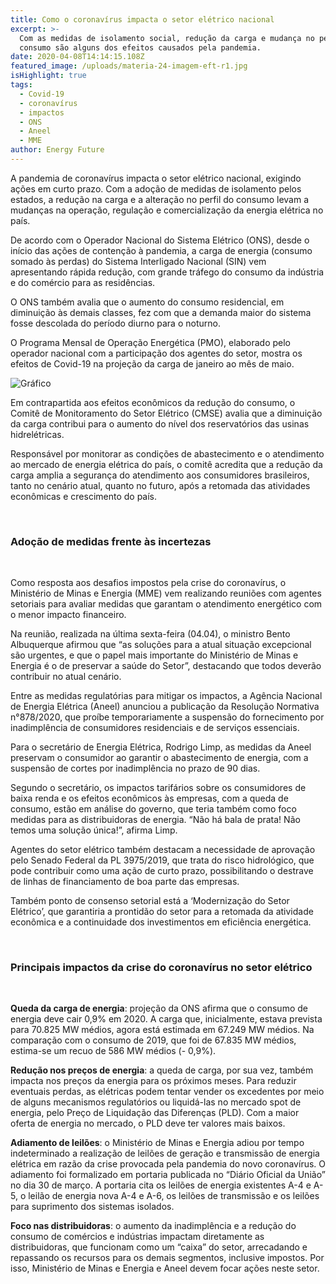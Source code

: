 ```yaml
---
title: Como o coronavírus impacta o setor elétrico nacional
excerpt: >-
  Com as medidas de isolamento social, redução da carga e mudança no perfil de
  consumo são alguns dos efeitos causados pela pandemia.  
date: 2020-04-08T14:14:15.108Z
featured_image: /uploads/materia-24-imagem-eft-r1.jpg
isHighlight: true
tags:
  - Covid-19
  - coronavírus
  - impactos
  - ONS
  - Aneel
  - MME
author: Energy Future
---
```

A pandemia de coronavírus impacta o setor elétrico nacional, exigindo ações em curto prazo. Com a adoção de medidas de isolamento pelos estados, a redução na carga e a alteração no perfil do consumo levam a mudanças na operação, regulação e comercialização da energia elétrica no país.

De acordo com o Operador Nacional do Sistema Elétrico (ONS), desde o início das ações de contenção à pandemia, a carga de energia (consumo somado às perdas) do Sistema Interligado Nacional (SIN) vem apresentando rápida redução, com grande tráfego do consumo da indústria e do comércio para as residências.

O ONS também avalia que o aumento do consumo residencial, em diminuição às demais classes, fez com que a demanda maior do sistema fosse descolada do período diurno para o noturno.

O Programa Mensal de Operação Energética (PMO), elaborado pelo operador nacional com a participação dos agentes do setor, mostra os efeitos de Covid-19 na projeção da carga de janeiro ao mês de maio.

![Gráfico](/uploads/gra_fico-mate_ria-24-r1.jpg "Gráfico")

Em contrapartida aos efeitos econômicos da redução do consumo, o Comitê de Monitoramento do Setor Elétrico (CMSE) avalia que a diminuição da carga contribui para o aumento do nível dos reservatórios das usinas hidrelétricas.

Responsável por monitorar as condições de abastecimento e o atendimento ao mercado de energia elétrica do país, o comitê acredita que a redução da carga amplia a segurança do atendimento aos consumidores brasileiros, tanto no cenário atual, quanto no futuro, após a retomada das atividades econômicas e crescimento do país.

<br>

### Adoção de medidas frente às incertezas

<br>

Como resposta aos desafios impostos pela crise do coronavírus, o Ministério de Minas e Energia (MME) vem realizando reuniões com agentes setoriais para avaliar medidas que garantam o atendimento energético com o menor impacto financeiro.

Na reunião, realizada na última sexta-feira (04.04), o ministro Bento Albuquerque afirmou que “as soluções para a atual situação excepcional são urgentes, e que o papel mais importante do Ministério de Minas e Energia é o de preservar a saúde do Setor”, destacando que todos deverão contribuir no atual cenário.

Entre as medidas regulatórias para mitigar os impactos, a Agência Nacional de Energia Elétrica (Aneel) anunciou a publicação da Resolução Normativa n°878/2020, que proíbe temporariamente a suspensão do fornecimento por inadimplência de consumidores residenciais e de serviços essenciais.

Para o secretário de Energia Elétrica, Rodrigo Limp, as medidas da Aneel preservam o consumidor ao garantir o abastecimento de energia, com a suspensão de cortes por inadimplência no prazo de 90 dias.

Segundo o secretário, os impactos tarifários sobre os consumidores de baixa renda e os efeitos econômicos às empresas, com a queda de consumo, estão em análise do governo, que teria também como foco medidas para as distribuidoras de energia. “Não há bala de prata! Não temos uma solução única!”, afirma Limp.

Agentes do setor elétrico também destacam a necessidade de aprovação pelo Senado Federal da PL 3975/2019, que trata do risco hidrológico, que pode contribuir como uma ação de curto prazo, possibilitando o destrave de linhas de financiamento de boa parte das empresas.

Também ponto de consenso setorial está a ‘Modernização do Setor Elétrico’, que garantiria a prontidão do setor para a retomada da atividade econômica e a continuidade dos investimentos em eficiência energética.

<br>

### Principais impactos da crise do coronavírus no setor elétrico

<br>

**Queda da carga de energia**: projeção da ONS afirma que o consumo de energia deve cair 0,9% em 2020. A carga que, inicialmente, estava prevista para 70.825 MW médios, agora está estimada em 67.249 MW médios. Na comparação com o consumo de 2019, que foi de 67.835 MW médios, estima-se um recuo de 586 MW médios (- 0,9%).

**Redução nos preços de energia**: a queda de carga, por sua vez, também impacta nos preços da energia para os próximos meses. Para reduzir eventuais perdas, as elétricas podem tentar vender os excedentes por meio de alguns mecanismos regulatórios ou liquidá-las no mercado spot de energia, pelo Preço de Liquidação das Diferenças (PLD). Com a maior oferta de energia no mercado, o PLD deve ter valores mais baixos.

**Adiamento de leilões**: o Ministério de Minas e Energia adiou por tempo indeterminado a realização de leilões de geração e transmissão de energia elétrica em razão da crise provocada pela pandemia do novo coronavírus. O adiamento foi formalizado em portaria publicada no “Diário Oficial da União” no dia 30 de março. A portaria cita os leilões de energia existentes A-4 e A-5, o leilão de energia nova A-4 e A-6, os leilões de transmissão e os leilões para suprimento dos sistemas isolados.

**Foco nas distribuidoras**: o aumento da inadimplência e a redução do consumo de comércios e indústrias impactam diretamente as distribuidoras, que funcionam como um “caixa” do setor, arrecadando e repassando os recursos para os demais segmentos, inclusive impostos. Por isso, Ministério de Minas e Energia e Aneel devem focar ações neste setor.